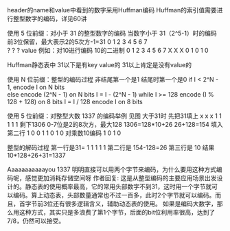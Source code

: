 header的name和value中看到的数字采用Huffman编码
  Huffman的索引值需要进行整型数字的编码，详见60讲

使用 5 位前缀：对小于 31 的整型数字的编码
当数字小于 31（2^5-1）时的编码     前3位保留，最大表示2的5次方-1=31
0 1 2 3 4 5 6 7    
? ? ?   value
例如：对10进行编码    10的二进制
0 1 2 3 4 5 6 7
X X X 0 1 0 1 0

Huffman静态表中 31以下是有key value的   31以上肯定是没有value的



使用 N 位前缀：整型的编码过程   非结尾第一个是1  结尾时第一个是0
 if I < 2^N - 1, encode I on N bits   
  else
   encode (2^N - 1) on N bits 
   I = I - (2^N - 1) 
   while I >= 128
     encode (I % 128 + 128) on 8 bits
     I = I / 128 
   encode I on 8 bits
   
 
使用 5 位前缀：对整型大数 1337 的编码举例 见图
 大于31时   先把31填上  x  x  x 1 1 1 1 1
 剩下1306   0-7位是2的8次方，最大128
   1306=128*10+26
   26+128=154  填入第二行 1 0 0 1 1 0 1 0
   对乘数10编码  1 0 1 0
   
   
 

整型的解码过程 
 第一行是31= 1 1 1 1 1
 第二行是 154-128=26
 第三行是 10
 结果 10*128+26+31=1337      
   
   


Aaaaaaaaaaayou
1337 明明直接可以用两个字节来编码，为什么要用这种方式编码呢，感觉更加消耗存储空间呀
作者回复: 这是从整型编码的主要应用场景出发设计的。静态表的使用概率最高，它的常用头部数字不到31，这时用一个字节就可以编码。算上动态表，头部数量通常也不过一百多，此时2个字节就可以编码。而且，首字节前3位还有很多逻辑含义，辅助动态表的使用。
如果是编码大数字，那么用这种方式，其实只是多浪费了第1个字节，后面的bit位利用率很高，达到了7/8，仍然可以接受。